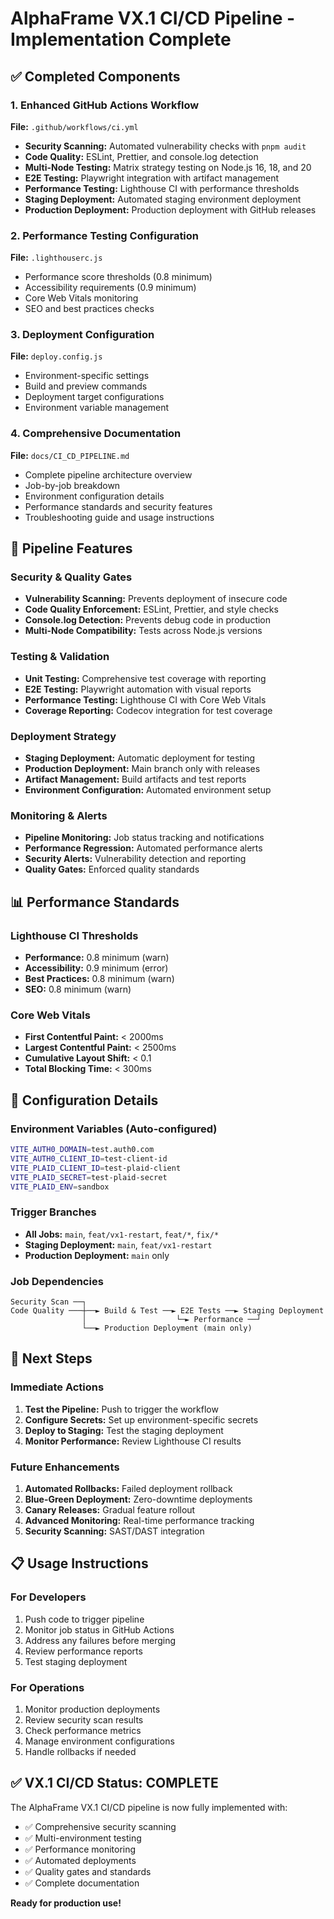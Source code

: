 # AlphaFrame VX.1 CI/CD Pipeline - Implementation Complete

## ✅ Completed Components

### 1. Enhanced GitHub Actions Workflow
**File:** `.github/workflows/ci.yml`
- **Security Scanning:** Automated vulnerability checks with `pnpm audit`
- **Code Quality:** ESLint, Prettier, and console.log detection
- **Multi-Node Testing:** Matrix strategy testing on Node.js 16, 18, and 20
- **E2E Testing:** Playwright integration with artifact management
- **Performance Testing:** Lighthouse CI with performance thresholds
- **Staging Deployment:** Automated staging environment deployment
- **Production Deployment:** Production deployment with GitHub releases

### 2. Performance Testing Configuration
**File:** `.lighthouserc.js`
- Performance score thresholds (0.8 minimum)
- Accessibility requirements (0.9 minimum)
- Core Web Vitals monitoring
- SEO and best practices checks

### 3. Deployment Configuration
**File:** `deploy.config.js`
- Environment-specific settings
- Build and preview commands
- Deployment target configurations
- Environment variable management

### 4. Comprehensive Documentation
**File:** `docs/CI_CD_PIPELINE.md`
- Complete pipeline architecture overview
- Job-by-job breakdown
- Environment configuration details
- Performance standards and security features
- Troubleshooting guide and usage instructions

## 🚀 Pipeline Features

### Security & Quality Gates
- **Vulnerability Scanning:** Prevents deployment of insecure code
- **Code Quality Enforcement:** ESLint, Prettier, and style checks
- **Console.log Detection:** Prevents debug code in production
- **Multi-Node Compatibility:** Tests across Node.js versions

### Testing & Validation
- **Unit Testing:** Comprehensive test coverage with reporting
- **E2E Testing:** Playwright automation with visual reports
- **Performance Testing:** Lighthouse CI with Core Web Vitals
- **Coverage Reporting:** Codecov integration for test coverage

### Deployment Strategy
- **Staging Deployment:** Automatic deployment for testing
- **Production Deployment:** Main branch only with releases
- **Artifact Management:** Build artifacts and test reports
- **Environment Configuration:** Automated environment setup

### Monitoring & Alerts
- **Pipeline Monitoring:** Job status tracking and notifications
- **Performance Regression:** Automated performance alerts
- **Security Alerts:** Vulnerability detection and reporting
- **Quality Gates:** Enforced quality standards

## 📊 Performance Standards

### Lighthouse CI Thresholds
- **Performance:** 0.8 minimum (warn)
- **Accessibility:** 0.9 minimum (error)
- **Best Practices:** 0.8 minimum (warn)
- **SEO:** 0.8 minimum (warn)

### Core Web Vitals
- **First Contentful Paint:** < 2000ms
- **Largest Contentful Paint:** < 2500ms
- **Cumulative Layout Shift:** < 0.1
- **Total Blocking Time:** < 300ms

## 🔧 Configuration Details

### Environment Variables (Auto-configured)
```bash
VITE_AUTH0_DOMAIN=test.auth0.com
VITE_AUTH0_CLIENT_ID=test-client-id
VITE_PLAID_CLIENT_ID=test-plaid-client
VITE_PLAID_SECRET=test-plaid-secret
VITE_PLAID_ENV=sandbox
```

### Trigger Branches
- **All Jobs:** `main`, `feat/vx1-restart`, `feat/*`, `fix/*`
- **Staging Deployment:** `main`, `feat/vx1-restart`
- **Production Deployment:** `main` only

### Job Dependencies
```
Security Scan ──┐
Code Quality ───┼──► Build & Test ──► E2E Tests ──► Staging Deployment
                │                    └─► Performance ──┘
                └──► Production Deployment (main only)
```

## 🎯 Next Steps

### Immediate Actions
1. **Test the Pipeline:** Push to trigger the workflow
2. **Configure Secrets:** Set up environment-specific secrets
3. **Deploy to Staging:** Test the staging deployment
4. **Monitor Performance:** Review Lighthouse CI results

### Future Enhancements
1. **Automated Rollbacks:** Failed deployment rollback
2. **Blue-Green Deployment:** Zero-downtime deployments
3. **Canary Releases:** Gradual feature rollout
4. **Advanced Monitoring:** Real-time performance tracking
5. **Security Scanning:** SAST/DAST integration

## 📋 Usage Instructions

### For Developers
1. Push code to trigger pipeline
2. Monitor job status in GitHub Actions
3. Address any failures before merging
4. Review performance reports
5. Test staging deployment

### For Operations
1. Monitor production deployments
2. Review security scan results
3. Check performance metrics
4. Manage environment configurations
5. Handle rollbacks if needed

## ✅ VX.1 CI/CD Status: COMPLETE

The AlphaFrame VX.1 CI/CD pipeline is now fully implemented with:
- ✅ Comprehensive security scanning
- ✅ Multi-environment testing
- ✅ Performance monitoring
- ✅ Automated deployments
- ✅ Quality gates and standards
- ✅ Complete documentation

**Ready for production use!** 
